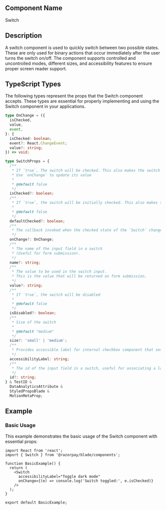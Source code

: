 ## Component Name

Switch

## Description

A switch component is used to quickly switch between two possible states. These are only used for binary actions that occur immediately after the user turns the switch on/off. The component supports controlled and uncontrolled modes, different sizes, and accessibility features to ensure proper screen reader support.

## TypeScript Types

The following types represent the props that the Switch component accepts. These types are essential for properly implementing and using the Switch component in your applications.

```typescript
type OnChange = ({
  isChecked,
  value,
  event,
}: {
  isChecked: boolean;
  event?: React.ChangeEvent;
  value?: string;
}) => void;

type SwitchProps = {
  /**
   * If `true`, The switch will be checked. This also makes the switch controlled
   * Use `onChange` to update its value
   *
   * @default false
   */
  isChecked?: boolean;
  /**
   * If `true`, the switch will be initially checked. This also makes the switch uncontrolled
   *
   * @default false
   */
  defaultChecked?: boolean;
  /**
   * The callback invoked when the checked state of the `Switch` changes.
   */
  onChange?: OnChange;
  /**
   * The name of the input field in a switch
   * (Useful for form submission).
   */
  name?: string;
  /**
   * The value to be used in the switch input.
   * This is the value that will be returned on form submission.
   */
  value?: string;
  /**
   * If `true`, the switch will be disabled
   *
   * @default false
   */
  isDisabled?: boolean;
  /**
   * Size of the switch
   *
   * @default "medium"
   */
  size?: 'small' | 'medium';
  /**
   * Provides accessible label for internal checkbox component that sets the aria-label prop for screen readers.
   */
  accessibilityLabel: string;
  /**
   * The id of the input field in a switch, useful for associating a label element with the input via htmlFor prop
   */
  id?: string;
} & TestID &
  DataAnalyticsAttribute &
  StyledPropsBlade &
  MotionMetaProp;
```

## Example

### Basic Usage

This example demonstrates the basic usage of the Switch component with essential props:

```tsx
import React from 'react';
import { Switch } from '@razorpay/blade/components';

function BasicExample() {
  return (
    <Switch
      accessibilityLabel="Toggle dark mode"
      onChange={(e) => console.log('Switch toggled:', e.isChecked)}
    />
  );
}

export default BasicExample;
```
